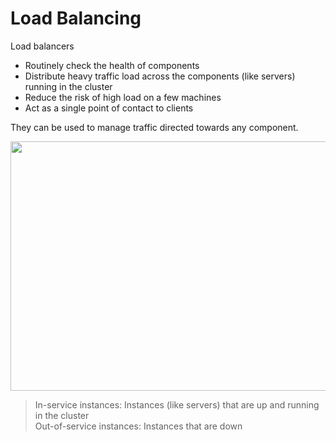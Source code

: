 # Load Balancing
Load balancers 
- Routinely check the health of components
- Distribute heavy traffic load across the components (like servers) running in the cluster
- Reduce the risk of high load on a few machines
- Act as a single point of contact to clients

They can be used to manage traffic directed towards any component.  

<img src="https://user-images.githubusercontent.com/45961072/114415360-3bdef300-9bcd-11eb-89d1-3d889aec95d2.png" height="399px" width="624px"></img>

> In-service instances: Instances (like servers) that are up and running in the cluster  
> Out-of-service instances: Instances that are down
